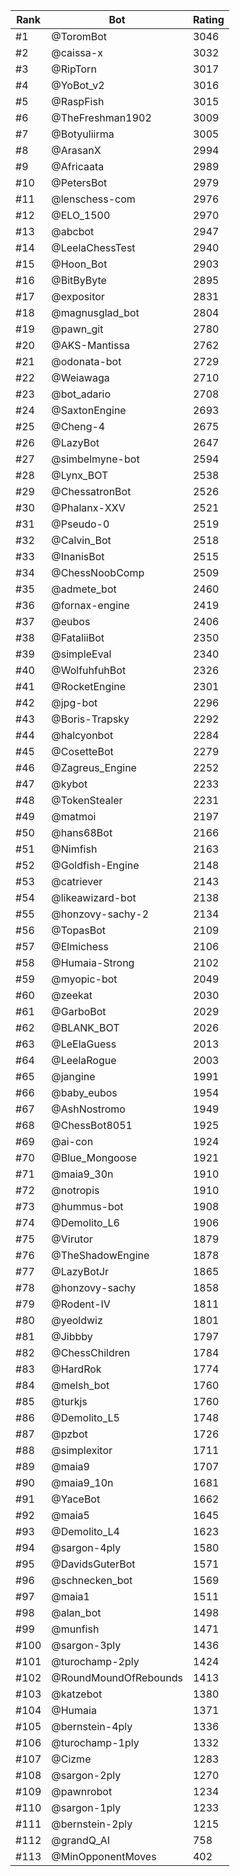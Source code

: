 Rank|Bot|Rating
---|---|---
#1|@ToromBot|3046
#2|@caissa-x|3032
#3|@RipTorn|3017
#4|@YoBot_v2|3016
#5|@RaspFish|3015
#6|@TheFreshman1902|3009
#7|@Botyuliirma|3005
#8|@ArasanX|2994
#9|@Africaata|2989
#10|@PetersBot|2979
#11|@lenschess-com|2976
#12|@ELO_1500|2970
#13|@abcbot|2947
#14|@LeelaChessTest|2940
#15|@Hoon_Bot|2903
#16|@BitByByte|2895
#17|@expositor|2831
#18|@magnusglad_bot|2804
#19|@pawn_git|2780
#20|@AKS-Mantissa|2762
#21|@odonata-bot|2729
#22|@Weiawaga|2710
#23|@bot_adario|2708
#24|@SaxtonEngine|2693
#25|@Cheng-4|2675
#26|@LazyBot|2647
#27|@simbelmyne-bot|2594
#28|@Lynx_BOT|2538
#29|@ChessatronBot|2526
#30|@Phalanx-XXV|2521
#31|@Pseudo-0|2519
#32|@Calvin_Bot|2518
#33|@InanisBot|2515
#34|@ChessNoobComp|2509
#35|@admete_bot|2460
#36|@fornax-engine|2419
#37|@eubos|2406
#38|@FataliiBot|2350
#39|@simpleEval|2340
#40|@WolfuhfuhBot|2326
#41|@RocketEngine|2301
#42|@jpg-bot|2296
#43|@Boris-Trapsky|2292
#44|@halcyonbot|2284
#45|@CosetteBot|2279
#46|@Zagreus_Engine|2252
#47|@kybot|2233
#48|@TokenStealer|2231
#49|@matmoi|2197
#50|@hans68Bot|2166
#51|@Nimfish|2163
#52|@Goldfish-Engine|2148
#53|@catriever|2143
#54|@likeawizard-bot|2138
#55|@honzovy-sachy-2|2134
#56|@TopasBot|2109
#57|@Elmichess|2106
#58|@Humaia-Strong|2102
#59|@myopic-bot|2049
#60|@zeekat|2030
#61|@GarboBot|2029
#62|@BLANK_BOT|2026
#63|@LeElaGuess|2013
#64|@LeelaRogue|2003
#65|@jangine|1991
#66|@baby_eubos|1954
#67|@AshNostromo|1949
#68|@ChessBot8051|1925
#69|@ai-con|1924
#70|@Blue_Mongoose|1921
#71|@maia9_30n|1910
#72|@notropis|1910
#73|@hummus-bot|1908
#74|@Demolito_L6|1906
#75|@Virutor|1879
#76|@TheShadowEngine|1878
#77|@LazyBotJr|1865
#78|@honzovy-sachy|1858
#79|@Rodent-IV|1811
#80|@yeoldwiz|1801
#81|@Jibbby|1797
#82|@ChessChildren|1784
#83|@HardRok|1774
#84|@melsh_bot|1760
#85|@turkjs|1760
#86|@Demolito_L5|1748
#87|@pzbot|1726
#88|@simplexitor|1711
#89|@maia9|1707
#90|@maia9_10n|1681
#91|@YaceBot|1662
#92|@maia5|1645
#93|@Demolito_L4|1623
#94|@sargon-4ply|1580
#95|@DavidsGuterBot|1571
#96|@schnecken_bot|1569
#97|@maia1|1511
#98|@alan_bot|1498
#99|@munfish|1471
#100|@sargon-3ply|1436
#101|@turochamp-2ply|1424
#102|@RoundMoundOfRebounds|1413
#103|@katzebot|1380
#104|@Humaia|1371
#105|@bernstein-4ply|1336
#106|@turochamp-1ply|1332
#107|@Cizme|1283
#108|@sargon-2ply|1270
#109|@pawnrobot|1234
#110|@sargon-1ply|1233
#111|@bernstein-2ply|1215
#112|@grandQ_AI|758
#113|@MinOpponentMoves|402
